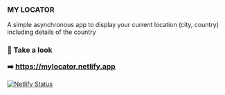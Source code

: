 ### MY LOCATOR

A simple asynchronous app to display your current location (city, country) including details of the country

### <p> 🔑 Take a look </p> ➡️ https://mylocator.netlify.app

[![Netlify Status](https://api.netlify.com/api/v1/badges/2a5b28aa-cd42-41de-b423-9811576f6f16/deploy-status)](https://app.netlify.com/sites/mylocator/deploys)
